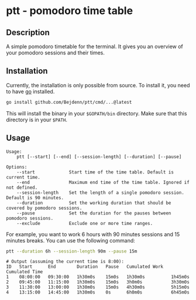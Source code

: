 # ptt - pomodoro time table

## Description

A simple pomodoro timetable for the terminal. It gives you an overview of your pomodoro sessions and their times.

## Installation

Currently, the installation is only possible from source. To install it, you need to have [go](https://golang.org/)
installed.

```bash
go install github.com/Bejdenn/ptt/cmd/...@latest
```

This will install the binary in your `$GOPATH/bin` directory. Make sure that this directory is in your `$PATH`.

## Usage

```
Usage:
    ptt [--start] [--end] [--session-length] [--duration] [--pause]

Options:
    --start             Start time of the time table. Default is current time.
    --end               Maximum end time of the time table. Ignored if not defined.
    --session-length    Set the length of a single pomodoro session. Default is 90 minutes.
    --duration          Set the working duration that should be covered by pomodoro sessions.
    --pause             Set the duration for the pauses between pomodoro sessions.
    --exclude           Exclude one or more time ranges.
```

For example, you want to work 6 hours with 90 minutes sessions and 15 minutes breaks. You can use the following command:

```bash
ptt --duration 6h --session-length 90m --pause 15m
```

```
# Output (assuming the current time is 8:00):
ID   Start      End        Duration   Pause   Cumulated Work   Cumulated Time
1    08:00:00   09:30:00   1h30m0s    15m0s   1h30m0s          1h45m0s
2    09:45:00   11:15:00   1h30m0s    15m0s   3h0m0s           3h30m0s
3    11:30:00   13:00:00   1h30m0s    15m0s   4h30m0s          5h15m0s
4    13:15:00   14:45:00   1h30m0s    0s      6h0m0s           6h45m0s
```

